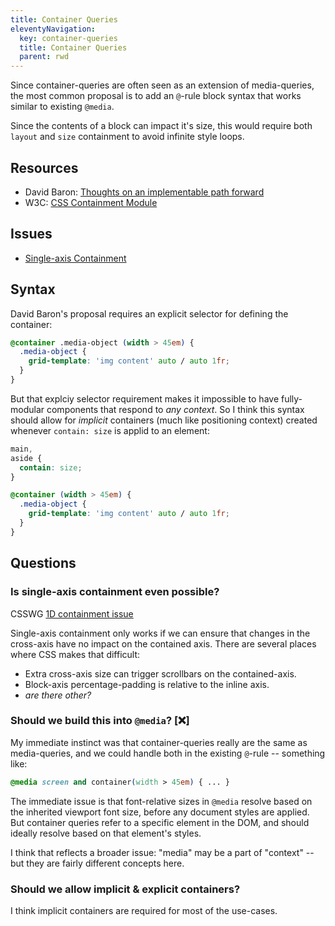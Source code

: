 ```yaml
---
title: Container Queries
eleventyNavigation:
  key: container-queries
  title: Container Queries
  parent: rwd
---
```


Since container-queries are often seen as
an extension of media-queries,
the most common proposal is to add an `@`-rule
block syntax that works similar to existing `@media`.

Since the contents of a block can impact it's size,
this would require both `layout` and `size` containment
to avoid infinite style loops.

## Resources

- David Baron:
  [Thoughts on an implementable path forward](https://github.com/dbaron/container-queries-implementability)
- W3C: [CSS Containment Module](https://drafts.csswg.org/css-contain/)

## Issues

- [Single-axis Containment](https://github.com/w3c/csswg-drafts/issues/1031)

## Syntax

David Baron's proposal requires
an explicit selector for defining the container:

```css
@container .media-object (width > 45em) {
  .media-object {
    grid-template: 'img content' auto / auto 1fr;
  }
}
```

But that explciy selector requirement
makes it impossible to have fully-modular components
that respond to _any context_.
So I think this syntax should allow for
_implicit_ containers (much like positioning context)
created whenever `contain: size` is applid to an element:

```css
main,
aside {
  contain: size;
}

@container (width > 45em) {
  .media-object {
    grid-template: 'img content' auto / auto 1fr;
  }
}
```

## Questions

### Is single-axis containment even possible?

CSSWG [1D containment issue](https://github.com/w3c/csswg-drafts/issues/1031)

Single-axis containment only works
if we can ensure that changes in the cross-axis
have no impact on the contained axis.
There are several places where CSS makes that difficult:

- Extra cross-axis size
  can trigger scrollbars on the contained-axis.
- Block-axis percentage-padding
  is relative to the inline axis.
- _are there other?_

### Should we build this into `@media`? [❌]

My immediate instinct was that container-queries
really are the same as media-queries,
and we could handle both in the existing `@`-rule --
something like:

```css
@media screen and container(width > 45em) { ... }
```

The immediate issue is that font-relative sizes in `@media`
resolve based on the inherited viewport font size,
before any document styles are applied.
But container queries refer to a specific element in the DOM,
and should ideally resolve based on that element's styles.

I think that reflects a broader issue:
"media" may be a part of "context" --
but they are fairly different concepts here.

### Should we allow implicit & explicit containers?

I think implicit containers are required
for most of the use-cases.
